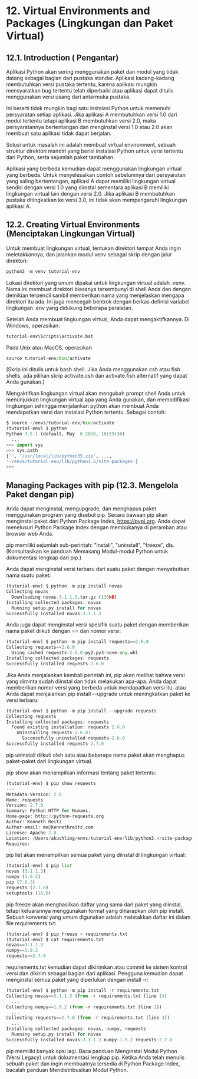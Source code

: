 # 12. Virtual Environments and Packages (Lingkungan dan Paket Virtual)

## 12.1. Introduction ( Pengantar)
Aplikasi Python akan sering menggunakan paket dan modul yang tidak datang sebagai bagian dari pustaka standar. Aplikasi kadang-kadang membutuhkan versi pustaka tertentu, karena aplikasi mungkin mensyaratkan bug tertentu telah diperbaiki atau aplikasi dapat ditulis menggunakan versi usang dari antarmuka pustaka.

Ini berarti tidak mungkin bagi satu instalasi Python untuk memenuhi persyaratan setiap aplikasi. Jika aplikasi A membutuhkan versi 1.0 dari modul tertentu tetapi aplikasi B membutuhkan versi 2.0, maka persyaratannya bertentangan dan menginstal versi 1.0 atau 2.0 akan membuat satu aplikasi tidak dapat berjalan.

Solusi untuk masalah ini adalah membuat virtual environment, sebuah struktur direktori mandiri yang berisi instalasi Python untuk versi tertentu dari Python, serta sejumlah paket tambahan.

Aplikasi yang berbeda kemudian dapat menggunakan lingkungan virtual yang berbeda. Untuk menyelesaikan contoh sebelumnya dari persyaratan yang saling bertentangan, aplikasi A dapat memiliki lingkungan virtual sendiri dengan versi 1.0 yang diinstal sementara aplikasi B memiliki lingkungan virtual lain dengan versi 2.0. Jika aplikasi B membutuhkan pustaka ditingkatkan ke versi 3.0, ini tidak akan mempengaruhi lingkungan aplikasi A.

## 12.2. Creating Virtual Environments (Menciptakan Lingkungan Virtual)
Untuk membuat lingkungan virtual, tentukan direktori tempat Anda ingin meletakkannya, dan jalankan modul venv sebagai skrip dengan jalur direktori:
```python
python3 -m venv tutorial-env
```
Lokasi direktori yang umum dipakai untuk lingkungan virtual adalah .venv. Nama ini membuat direktori biasanya tersembunyi di shell Anda dan dengan demikian terpencil sambil memberikan nama yang menjelaskan mengapa direktori itu ada. Ini juga mencegah bentrok dengan berkas definisi variabel lingkungan .env yang didukung beberapa peralatan.

Setelah Anda membuat lingkungan virtual, Anda dapat mengaktifkannya.
Di Windows, operasikan:
```python
tutorial-env\Scripts\activate.bat
```
Pada Unix atau MacOS, operasikan
```python
source tutorial-env/bin/activate
```

(Skrip ini ditulis untuk bash shell. Jika Anda menggunakan csh atau fish shells, ada pilihan skrip activate.csh dan activate.fish alternatif yang dapat Anda gunakan.)

Mengaktifkan lingkungan virtual akan mengubah prompt shell Anda untuk menunjukkan lingkungan virtual apa yang Anda gunakan, dan memodifikasi lingkungan sehingga menjalankan python akan membuat Anda mendapatkan versi dan instalasi Python tertentu. Sebagai contoh:
```python
$ source ~/envs/tutorial-env/bin/activate
(tutorial-env) $ python
Python 3.5.1 (default, May  6 2016, 10:59:36)
  ...
>>> import sys
>>> sys.path
['', '/usr/local/lib/python35.zip', ...,
'~/envs/tutorial-env/lib/python3.5/site-packages']
>>>
```

## Managing Packages with pip (12.3. Mengelola Paket dengan pip)
Anda dapat menginstal, mengupgrade, dan menghapus paket menggunakan program yang disebut pip. Secara bawaan pip akan menginstal paket dari Python Package Index, https://pypi.org. Anda dapat menelusuri Python Package Index dengan membukanya di peramban atau browser web Anda.

pip memiliki sejumlah sub-perintah: "install", "uninstall", "freeze", dls. (Konsultasikan ke panduan Memasang Modul-modul Python untuk dokumentasi lengkap dari pip.)

Anda dapat menginstal versi terbaru dari suatu paket dengan menyebutkan nama suatu paket:
```python
(tutorial-env) $ python -m pip install novas
Collecting novas
  Downloading novas-3.1.1.3.tar.gz (136kB)
Installing collected packages: novas
  Running setup.py install for novas
Successfully installed novas-3.1.1.3
```
Anda juga dapat menginstal versi spesifik suatu paket dengan memberikan nama paket diikuti dengan == dan nomor versi:
```python
(tutorial-env) $ python -m pip install requests==2.6.0
Collecting requests==2.6.0
  Using cached requests-2.6.0-py2.py3-none-any.whl
Installing collected packages: requests
Successfully installed requests-2.6.0
```
Jika Anda menjalankan kembali perintah ini, pip akan melihat bahwa versi yang diminta sudah diinstal dan tidak melakukan apa-apa. Anda dapat memberikan nomor versi yang berbeda untuk mendapatkan versi itu, atau Anda dapat menjalankan pip install --upgrade untuk meningkatkan paket ke versi terbaru:
```python
(tutorial-env) $ python -m pip install --upgrade requests
Collecting requests
Installing collected packages: requests
  Found existing installation: requests 2.6.0
    Uninstalling requests-2.6.0:
      Successfully uninstalled requests-2.6.0
Successfully installed requests-2.7.0
```
pip uninstall diikuti oleh satu atau beberapa nama paket akan menghapus paket-paket dari lingkungan virtual.

pip show akan menampilkan informasi tentang paket tertentu:
```python
(tutorial-env) $ pip show requests
---
Metadata-Version: 2.0
Name: requests
Version: 2.7.0
Summary: Python HTTP for Humans.
Home-page: http://python-requests.org
Author: Kenneth Reitz
Author-email: me@kennethreitz.com
License: Apache 2.0
Location: /Users/akuchling/envs/tutorial-env/lib/python3.4/site-packages
Requires:
```
pip list akan menampilkan semua paket yang diinstal di lingkungan virtual:
```python
(tutorial-env) $ pip list
novas (3.1.1.3)
numpy (1.9.2)
pip (7.0.3)
requests (2.7.0)
setuptools (16.0)
```
pip freeze akan menghasilkan daftar yang sama dari paket yang diinstal, tetapi keluarannya menggunakan format yang diharapkan oleh pip install. Sebuah konvensi yang umum digunakan adalah meletakkan daftar ini dalam file requirements.txt:
```python
(tutorial-env) $ pip freeze > requirements.txt
(tutorial-env) $ cat requirements.txt
novas==3.1.1.3
numpy==1.9.2
requests==2.7.0
```
requirements.txt kemudian dapat dikirimkan atau commit ke sistem kontrol versi dan dikirim sebagai bagian dari aplikasi. Pengguna kemudian dapat menginstal semua paket yang diperlukan dengan install -r:
```python
(tutorial-env) $ python -m pip install -r requirements.txt
Collecting novas==3.1.1.3 (from -r requirements.txt (line 1))
  ...
Collecting numpy==1.9.2 (from -r requirements.txt (line 2))
  ...
Collecting requests==2.7.0 (from -r requirements.txt (line 3))
  ...
Installing collected packages: novas, numpy, requests
  Running setup.py install for novas
Successfully installed novas-3.1.1.3 numpy-1.9.2 requests-2.7.0
```
pip memiliki banyak opsi lagi. Baca panduan Menginstal Modul Python (Versi Legacy) untuk dokumentasi lengkap pip. Ketika Anda telah menulis sebuah paket dan ingin membuatnya tersedia di Python Package Index, bacalah panduan Mendistribusikan Modul Python.